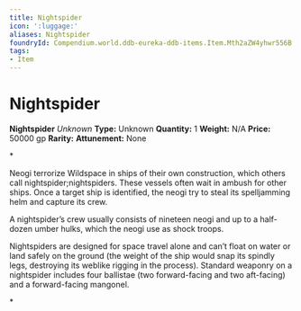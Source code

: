 ```yaml
---
title: Nightspider
icon: ':luggage:'
aliases: Nightspider
foundryId: Compendium.world.ddb-eureka-ddb-items.Item.Mth2aZW4yhwr556B
tags:
- Item
---
```


# Nightspider

**Nightspider**
_Unknown_
**Type:** Unknown
**Quantity:** 1
**Weight:** N/A
**Price:** 50000 gp
**Rarity:** 
**Attunement:** None

*<p>Neogi terrorize Wildspace in ships of their own construction, which others call nightspider;nightspiders. These vessels often wait in ambush for other ships. Once a target ship is identified, the neogi try to steal its spelljamming helm and capture its crew.

A nightspider’s crew usually consists of nineteen neogi and up to a half-dozen umber hulks, which the neogi use as shock troops.

Nightspiders are designed for space travel alone and can’t float on water or land safely on the ground (the weight of the ship would snap its spindly legs, destroying its weblike rigging in the process). Standard weaponry on a nightspider includes four ballistae (two forward-facing and two aft-facing) and a forward-facing mangonel.</p>*